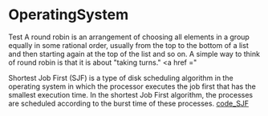 # OperatingSystem
Test
A round robin is an arrangement of choosing all elements in a group equally in some rational order, usually from the top to the bottom of a list and then starting again at the top of the list and so on. A simple way to think of round robin is that it is about "taking turns." 
<a href ="

Shortest Job First (SJF) is a type of disk scheduling algorithm in the operating system in which the processor executes the job first that has the smallest execution time. In the shortest Job First algorithm, the processes are scheduled according to the burst time of these processes. 
          <a href = "https://github.com/noureldeen106/OperatingSystem/blob/main/operatingsystem/src/SJF.java"> code_SJF</a>
